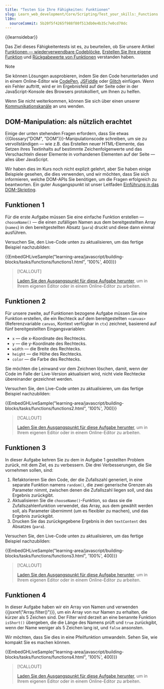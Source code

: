 ```yaml
---
title: "Testen Sie Ihre Fähigkeiten: Funktionen"
slug: Learn_web_development/Core/Scripting/Test_your_skills:_Functions
l10n:
  sourceCommit: 5b20f5f4265f988f80f513db0e4b35c7e0cd70dc
---
```


{{learnsidebar}}

Das Ziel dieses Fähigkeitentests ist es, zu beurteilen, ob Sie unsere Artikel [Funktionen — wiederverwendbare Codeblöcke](/de/docs/Learn_web_development/Core/Scripting/Functions), [Erstellen Sie Ihre eigene Funktion](/de/docs/Learn_web_development/Core/Scripting/Build_your_own_function) und [Rückgabewerte von Funktionen](/de/docs/Learn_web_development/Core/Scripting/Return_values) verstanden haben.

> [!NOTE]
> Sie können Lösungen ausprobieren, indem Sie den Code herunterladen und in einem Online-Editor wie [CodePen](https://codepen.io/), [JSFiddle](https://jsfiddle.net/) oder [Glitch](https://glitch.com/) einfügen.
> Wenn ein Fehler auftritt, wird er im Ergebnisfeld auf der Seite oder in der JavaScript-Konsole des Browsers protokolliert, um Ihnen zu helfen.
>
> Wenn Sie nicht weiterkommen, können Sie sich über einen unserer [Kommunikationskanäle](/de/docs/MDN/Community/Communication_channels) an uns wenden.

## DOM-Manipulation: als nützlich erachtet

Einige der unten stehenden Fragen erfordern, dass Sie etwas {{Glossary("DOM", "DOM")}}-Manipulationscode schreiben, um sie zu vervollständigen — wie z.B. das Erstellen neuer HTML-Elemente, das Setzen ihres Textinhalts auf bestimmte Zeichenfolgenwerte und das Verschachteln dieser Elemente in vorhandenen Elementen auf der Seite — alles über JavaScript.

Wir haben dies im Kurs noch nicht explizit gelehrt, aber Sie haben einige Beispiele gesehen, die dies verwenden, und wir möchten, dass Sie sich informieren, welche DOM-APIs Sie benötigen, um die Fragen erfolgreich zu beantworten. Ein guter Ausgangspunkt ist unser Leitfaden [Einführung in das DOM-Skripting](/de/docs/Learn_web_development/Core/Scripting/DOM_scripting).

## Funktionen 1

Für die erste Aufgabe müssen Sie eine einfache Funktion erstellen — `chooseName()` — die einen zufälligen Namen aus dem bereitgestellten Array (`names`) in den bereitgestellten Absatz (`para`) druckt und diese dann einmal ausführen.

Versuchen Sie, den Live-Code unten zu aktualisieren, um das fertige Beispiel nachzubilden:

{{EmbedGHLiveSample("learning-area/javascript/building-blocks/tasks/functions/functions1.html", '100%', 400)}}

> [!CALLOUT]
>
> [Laden Sie den Ausgangspunkt für diese Aufgabe herunter](https://github.com/mdn/learning-area/blob/main/javascript/building-blocks/tasks/functions/functions1-download.html), um in Ihrem eigenen Editor oder in einem Online-Editor zu arbeiten.

## Funktionen 2

Für unsere zweite, auf Funktionen bezogene Aufgabe müssen Sie eine Funktion erstellen, die ein Rechteck auf dem bereitgestellten `<canvas>` (Referenzvariable `canvas`, Kontext verfügbar in `ctx`) zeichnet, basierend auf fünf bereitgestellten Eingangsvariablen:

- `x` — die x-Koordinate des Rechtecks.
- `y` — die y-Koordinate des Rechtecks.
- `width` — die Breite des Rechtecks.
- `height` — die Höhe des Rechtecks.
- `color` — die Farbe des Rechtecks.

Sie möchten die Leinwand vor dem Zeichnen löschen, damit, wenn der Code im Falle der Live-Version aktualisiert wird, nicht viele Rechtecke übereinander gezeichnet werden.

Versuchen Sie, den Live-Code unten zu aktualisieren, um das fertige Beispiel nachzubilden:

{{EmbedGHLiveSample("learning-area/javascript/building-blocks/tasks/functions/functions2.html", '100%', 700)}}

> [!CALLOUT]
>
> [Laden Sie den Ausgangspunkt für diese Aufgabe herunter](https://github.com/mdn/learning-area/blob/main/javascript/building-blocks/tasks/functions/functions2-download.html), um in Ihrem eigenen Editor oder in einem Online-Editor zu arbeiten.

## Funktionen 3

In dieser Aufgabe kehren Sie zu dem in Aufgabe 1 gestellten Problem zurück, mit dem Ziel, es zu verbessern. Die drei Verbesserungen, die Sie vornehmen sollen, sind:

1. Refaktorieren Sie den Code, der die Zufallszahl generiert, in eine separate Funktion namens `random()`, die zwei generische Grenzen als Parameter nimmt, zwischen denen die Zufallszahl liegen soll, und das Ergebnis zurückgibt.
2. Aktualisieren Sie die `chooseName()`-Funktion, so dass sie die Zufallszahlenfunktion verwendet, das Array, aus dem gewählt werden soll, als Parameter übernimmt (um es flexibler zu machen), und das Ergebnis zurückgibt.
3. Drucken Sie das zurückgegebene Ergebnis in den `textContent` des Absatzes (`para`).

Versuchen Sie, den Live-Code unten zu aktualisieren, um das fertige Beispiel nachzubilden:

{{EmbedGHLiveSample("learning-area/javascript/building-blocks/tasks/functions/functions3.html", '100%', 400)}}

> [!CALLOUT]
>
> [Laden Sie den Ausgangspunkt für diese Aufgabe herunter](https://github.com/mdn/learning-area/blob/main/javascript/building-blocks/tasks/functions/functions3-download.html), um in Ihrem eigenen Editor oder in einem Online-Editor zu arbeiten.

## Funktionen 4

In dieser Aufgabe haben wir ein Array von Namen und verwenden {{jsxref("Array.filter()")}}, um ein Array von nur Namen zu erhalten, die kürzer als 5 Zeichen sind. Der Filter wird derzeit an eine benannte Funktion `isShort()` übergeben, die die Länge des Namens prüft und `true` zurückgibt, wenn der Name weniger als 5 Zeichen lang ist, und `false` ansonsten.

Wir möchten, dass Sie dies in eine Pfeilfunktion umwandeln. Sehen Sie, wie kompakt Sie es machen können.

{{EmbedGHLiveSample("learning-area/javascript/building-blocks/tasks/functions/functions4.html", '100%', 400)}}

> [!CALLOUT]
>
> [Laden Sie den Ausgangspunkt für diese Aufgabe herunter](https://github.com/mdn/learning-area/blob/main/javascript/building-blocks/tasks/functions/functions4-download.html), um in Ihrem eigenen Editor oder in einem Online-Editor zu arbeiten.
